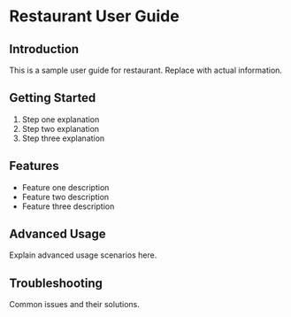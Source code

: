 # Restaurant User Guide

## Introduction
This is a sample user guide for restaurant. Replace with actual information.

## Getting Started
1. Step one explanation
2. Step two explanation
3. Step three explanation

## Features
- Feature one description
- Feature two description
- Feature three description

## Advanced Usage
Explain advanced usage scenarios here.

## Troubleshooting
Common issues and their solutions.

